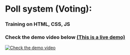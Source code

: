 # Poll system (Voting):
### Training on HTML, CSS, JS
### Check the demo video below [(This is a live demo)](https://ahmedelgaidi.github.io/poll-system/)
[![Check the demo video](https://res.cloudinary.com/dvmkzbrcs/image/upload/v1647321599/github%20photos%20and%20logos/Poll%20system.png)](https://clipchamp.com/watch/fyhr747c0n4)


